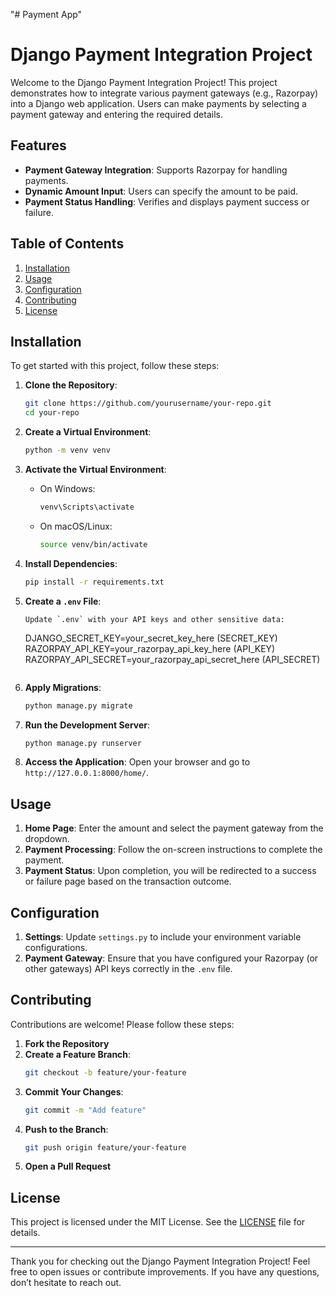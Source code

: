 "# Payment App" 
# Django Payment Integration Project

Welcome to the Django Payment Integration Project! This project demonstrates how to integrate various payment gateways (e.g., Razorpay) into a Django web application. Users can make payments by selecting a payment gateway and entering the required details.

## Features

- **Payment Gateway Integration**: Supports Razorpay for handling payments.
- **Dynamic Amount Input**: Users can specify the amount to be paid.
- **Payment Status Handling**: Verifies and displays payment success or failure.

## Table of Contents

1. [Installation](#installation)
2. [Usage](#usage)
3. [Configuration](#configuration)
4. [Contributing](#contributing)
5. [License](#license)

## Installation

To get started with this project, follow these steps:

1. **Clone the Repository**:
    ```bash
    git clone https://github.com/yourusername/your-repo.git
    cd your-repo
    ```

2. **Create a Virtual Environment**:
    ```bash
    python -m venv venv
    ```

3. **Activate the Virtual Environment**:
    - On Windows:
      ```bash
      venv\Scripts\activate
      ```
    - On macOS/Linux:
      ```bash
      source venv/bin/activate
      ```

4. **Install Dependencies**:
    ```bash
    pip install -r requirements.txt
    ```

5. **Create a `.env` File**:
  
    ```
    Update `.env` with your API keys and other sensitive data:
    ```
    DJANGO_SECRET_KEY=your_secret_key_here (SECRET_KEY)
    RAZORPAY_API_KEY=your_razorpay_api_key_here (API_KEY)
    RAZORPAY_API_SECRET=your_razorpay_api_secret_here (API_SECRET)
    ```

6. **Apply Migrations**:
    ```bash
    python manage.py migrate
    ```

7. **Run the Development Server**:
    ```bash
    python manage.py runserver
    ```

8. **Access the Application**:
    Open your browser and go to `http://127.0.0.1:8000/home/`.

## Usage

1. **Home Page**: Enter the amount and select the payment gateway from the dropdown.
2. **Payment Processing**: Follow the on-screen instructions to complete the payment.
3. **Payment Status**: Upon completion, you will be redirected to a success or failure page based on the transaction outcome.

## Configuration

1. **Settings**: Update `settings.py` to include your environment variable configurations.
2. **Payment Gateway**: Ensure that you have configured your Razorpay (or other gateways) API keys correctly in the `.env` file.



## Contributing

Contributions are welcome! Please follow these steps:

1. **Fork the Repository**
2. **Create a Feature Branch**:
    ```bash
    git checkout -b feature/your-feature
    ```
3. **Commit Your Changes**:
    ```bash
    git commit -m "Add feature"
    ```
4. **Push to the Branch**:
    ```bash
    git push origin feature/your-feature
    ```
5. **Open a Pull Request**

## License

This project is licensed under the MIT License. See the [LICENSE](LICENSE) file for details.

---

Thank you for checking out the Django Payment Integration Project! Feel free to open issues or contribute improvements. If you have any questions, don’t hesitate to reach out.

